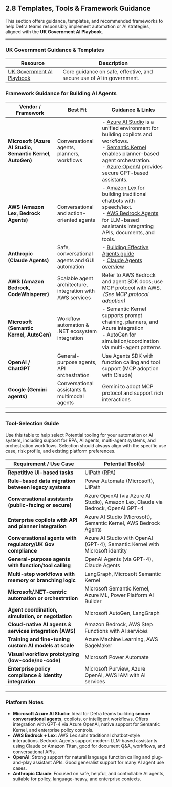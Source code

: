## 2.8 Templates, Tools & Framework Guidance

This section offers guidance, templates, and recommended frameworks to help Defra teams responsibly implement automation or AI strategies, aligned with the **UK Government AI Playbook**.

---

### UK Government Guidance & Templates

| Resource | Description |
|---------|-------------|
| [UK Government AI Playbook](https://www.gov.uk/government/publications/ai-playbook-for-the-uk-government) | Core guidance on safe, effective, and secure use of AI in government. |


### Framework Guidance for Building AI Agents

| Vendor / Framework | Best Fit | Guidance & Links |
|--------------------|----------|-----------------|
| **Microsoft (Azure AI Studio, Semantic Kernel, AutoGen)** | Conversational agents, planners, workflows | - [Azure AI Studio](https://azure.microsoft.com/en-gb/products/ai-studio/) is a unified environment for building copilots and workflows.<br>- [Semantic Kernel](https://github.com/microsoft/semantic-kernel) enables planner-based agent orchestration.<br>- [Azure OpenAI](https://learn.microsoft.com/en-us/azure/cognitive-services/openai/overview) provides secure GPT-based assistants. |
| **AWS (Amazon Lex, Bedrock Agents)** | Conversational and action-oriented agents | - [Amazon Lex](https://aws.amazon.com/lex/) for building traditional chatbots with speech/text.<br>- [AWS Bedrock Agents](https://docs.aws.amazon.com/bedrock/latest/userguide/agents.html) for LLM-based assistants integrating APIs, documents, and tools. |
| **Anthropic (Claude Agents)** | Safe, conversational agents and GUI automation | - [Building Effective Agents guide](https://www.anthropic.com/research/building-effective-agents) <br> - [Claude Agents overview](https://www.anthropic.com/solutions/agents) |
| **AWS (Amazon Bedrock, CodeWhisperer)** | Scalable agent architecture, integration with AWS services | Refer to AWS Bedrock and agent SDK docs; use MCP protocol with AWS.<br> *(See MCP protocol adoption)* |
| **Microsoft (Semantic Kernel, AutoGen)** | Workflow automation & .NET ecosystem integration | - Semantic Kernel supports prompt chaining, planners, and Azure integration <br> - AutoGen for simulation/coordination via multi-agent patterns |
| **OpenAI / ChatGPT** | General-purpose agents, API orchestration | Use Agents SDK with function calling and tool support (MCP adoption with Claude)  |
| **Google (Gemini agents)** | Conversational assistants & multimodal agents | Gemini to adopt MCP protocol and support rich interactions |

---

### Tool-Selection Guide

Use this table to help select Potential tooling for your automation or AI system, including support for RPA, AI agents, multi-agent systems, and orchestration workflows. Selection should always align with the specific use case, risk profile, and existing platform preferences.

| Requirement / Use Case                                     | Potential Tool(s)                                                                 |
|------------------------------------------------------------|--------------------------------------------------------------------------------------|
| **Repetitive UI-based tasks**                              | UiPath (RPA)                                                              |
| **Rule-based data migration between legacy systems**       | Power Automate (Microsoft), UiPath                                                 |
| **Conversational assistants (public-facing or secure)**    | Azure OpenAI (via Azure AI Studio), Amazon Lex, Claude via Bedrock, OpenAI GPT-4    |
| **Enterprise copilots with API and planner integration**   | Azure AI Studio (Microsoft), Semantic Kernel, AWS Bedrock Agents                    |
| **Conversational agents with regulatory/UK Gov compliance**| Azure AI Studio with OpenAI (GPT-4), Semantic Kernel with Microsoft identity        |
| **General-purpose agents with function/tool calling**      | OpenAI Agents (via GPT-4), Claude Agents                                            |
| **Multi-step workflows with memory or branching logic**    | LangGraph, Microsoft Semantic Kernel                                                |
| **Microsoft/.NET-centric automation or orchestration**     | Microsoft Semantic Kernel, Azure ML, Power Platform AI Builder                      |
| **Agent coordination, simulation, or negotiation**         | Microsoft AutoGen, LangGraph                                                        |
| **Cloud-native AI agents & services integration (AWS)**    | Amazon Bedrock, AWS Step Functions with AI services                                 |
| **Training and fine-tuning custom AI models at scale**     | Azure Machine Learning, AWS SageMaker                                               |
| **Visual workflow prototyping (low-code/no-code)**         | Microsoft Power Automate                                        |
| **Enterprise policy compliance & identity integration**    | Microsoft Purview, Azure OpenAI, AWS IAM with AI services                           |

---

### Platform Notes

- **Microsoft Azure AI Studio**: Ideal for Defra teams building **secure conversational agents**, copilots, or intelligent workflows. Offers integration with GPT-4 via Azure OpenAI, native support for Semantic Kernel, and enterprise policy controls.
- **AWS Bedrock + Lex**: AWS Lex suits traditional chatbot-style interactions. Bedrock Agents support modern LLM-based assistants using Claude or Amazon Titan, good for document Q&A, workflows, and conversational APIs.
- **OpenAI**: Strong support for natural language function calling and plug-and-play assistant APIs. Good generalist support for many AI agent use cases.
- **Anthropic Claude**: Focused on safe, helpful, and controllable AI agents, suitable for policy, language-heavy, and enterprise contexts.
